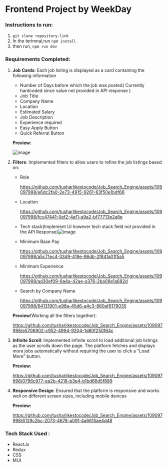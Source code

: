 # Frontend Project by WeekDay

### Instructions to run:

1.  `git clone repository-link`
2. In the terimnal,run  `npm install` 
3. then run, `npm run dev`
  




### Requirements Completed:

1. **Job Cards**: Each job listing is displayed as a card containing the following information
   * Number of Days before which the job was posted( Currently hardcoded since value not provided in API response )
   * Job Title
   * Company Name
   * Location
   * Estimated Salary
   * Job Description
   * Experience required
   * Easy Apply Button
   * Quick Referral Button

   **Preview:**

   ![image](https://github.com/tusharlikestocode/Job_Search_Engine/assets/109097998/b36b163e-2959-418a-8f1a-2f3d30987d2b)

2. **Filters**: Implemented filters to allow users to refine the job listings based on:
   * Role

     https://github.com/tusharlikestocode/Job_Search_Engine/assets/109097998/e6dc2fa0-2e73-4915-9261-63f50e1bdf66


   * Location

     https://github.com/tusharlikestocode/Job_Search_Engine/assets/109097998/fcc47441-0ef2-4af1-a9a2-bf77713e2a8e

   * Tech stack(Implement UI however tech stack field not provided in the API Response)![image](https://github.com/tusharlikestocode/Job_Search_Engine/assets/109097998/ef926af2-26ff-4b9f-b03c-db095d6e03d7)

   * Minimum Base Pay

     https://github.com/tusharlikestocode/Job_Search_Engine/assets/109097998/a5c71ec4-33d9-419e-86db-2f841a01f5a5


   * Minimum Experience

     https://github.com/tusharlikestocode/Job_Search_Engine/assets/109097998/ad30ef09-6a4a-42ae-a376-2ba08e1a682d


   * Search by Company Name

     https://github.com/tusharlikestocode/Job_Search_Engine/assets/109097998/64131901-e98a-45d6-a4c3-880af9179035



   **Preview**(Working all the filters together):


   https://github.com/tusharlikestocode/Job_Search_Engine/assets/109097998/e5706902-c952-4994-9204-1d80f250f64c


3. **Infinite Scroll**: Implemented infinite scroll to load additional job listings as the user scrolls down the page. The platform fetches and displays more jobs automatically without requiring the user to click a "Load More" button.

   **Preview:**

   https://github.com/tusharlikestocode/Job_Search_Engine/assets/109097998/0796c977-ea2b-4218-b3e4-b1bd66d5f889


4. **Responsive Design**: Ensured that the platform is responsive and works well on different screen sizes, including mobile devices

   **Preview:**

   https://github.com/tusharlikestocode/Job_Search_Engine/assets/109097998/6129c2bc-2073-4678-a09f-4a6615ae4d48



### Tech Stack Used :

* ReactJs
* Redux
* CSS
* MUI
